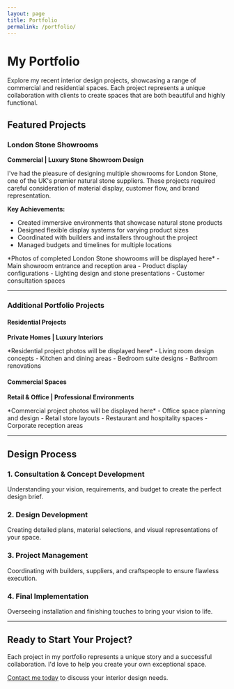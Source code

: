 ```yaml
---
layout: page
title: Portfolio
permalink: /portfolio/
---
```


# My Portfolio

Explore my recent interior design projects, showcasing a range of commercial and residential spaces. Each project represents a unique collaboration with clients to create spaces that are both beautiful and highly functional.

## Featured Projects

### London Stone Showrooms
**Commercial | Luxury Stone Showroom Design**

I've had the pleasure of designing multiple showrooms for London Stone, one of the UK's premier natural stone suppliers. These projects required careful consideration of material display, customer flow, and brand representation.

**Key Achievements:**
- Created immersive environments that showcase natural stone products
- Designed flexible display systems for varying product sizes
- Coordinated with builders and installers throughout the project
- Managed budgets and timelines for multiple locations

<div class="gallery" markdown="1">
*Photos of completed London Stone showrooms will be displayed here*
- Main showroom entrance and reception area
- Product display configurations
- Lighting design and stone presentations
- Customer consultation spaces
</div>

---

### Additional Portfolio Projects

#### Residential Projects
**Private Homes | Luxury Interiors**

<div class="gallery residential" markdown="1">
*Residential project photos will be displayed here*
- Living room design concepts
- Kitchen and dining areas
- Bedroom suite designs
- Bathroom renovations
</div>

#### Commercial Spaces
**Retail & Office | Professional Environments**

<div class="gallery commercial" markdown="1">
*Commercial project photos will be displayed here*
- Office space planning and design
- Retail store layouts
- Restaurant and hospitality spaces
- Corporate reception areas
</div>

---

## Design Process

### 1. Consultation & Concept Development
Understanding your vision, requirements, and budget to create the perfect design brief.

### 2. Design Development
Creating detailed plans, material selections, and visual representations of your space.

### 3. Project Management
Coordinating with builders, suppliers, and craftspeople to ensure flawless execution.

### 4. Final Implementation
Overseeing installation and finishing touches to bring your vision to life.

---

## Ready to Start Your Project?

Each project in my portfolio represents a unique story and a successful collaboration. I'd love to help you create your own exceptional space.

[Contact me today](/contact) to discuss your interior design needs.